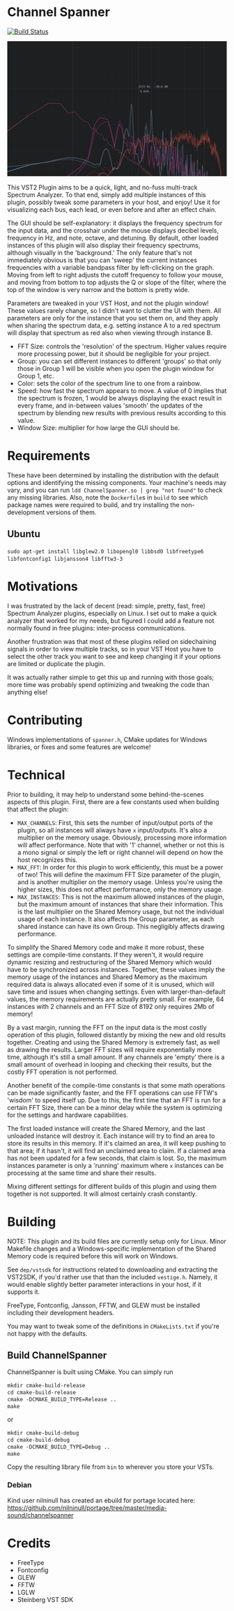 # Channel Spanner

[![Build Status](https://travis-ci.org/cameronleger/channelspanner.svg?branch=master)](https://travis-ci.org/cameronleger/channelspanner)

![Example Screenshot for Channel Spanner](/screenshot.jpg?raw=true "Example Screenshot for Channel Spanner")

This VST2 Plugin aims to be a quick, light, and no-fuss multi-track Spectrum Analyzer. To that end, simply add multiple instances of this plugin, possibly tweak some parameters in your host, and enjoy! Use it for visualizing each bus, each lead, or even before and after an effect chain.

The GUI should be self-explanatory: it displays the frequency spectrum for the input data, and the crosshair under the mouse displays decibel levels, frequency in Hz, and note, octave, and detuning. By default, other loaded instances of this plugin will also display their frequency spectrums, although visually in the 'background.' The only feature that's not immediately obvious is that you can 'sweep' the current instances frequencies with a variable bandpass filter by left-clicking on the graph. Moving from left to right adjusts the cutoff frequency to follow your mouse, and moving from bottom to top adjusts the Q or slope of the filter, where the top of the window is very narrow and the bottom is pretty wide.

Parameters are tweaked in your VST Host, and not the plugin window! These values rarely change, so I didn't want to clutter the UI with them. All parameters are only for the instance that you set them on, and they apply when sharing the spectrum data, e.g. setting instance A to a red spectrum will display that spectrum as red also when viewing through instance B.

- FFT Size: controls the 'resolution' of the spectrum. Higher values require more processing power, but it should be negligible for your project.
- Group: you can set different instances to different 'groups' so that only those in Group 1 will be visible when you open the plugin window for Group 1, etc.
- Color: sets the color of the spectrum line to one from a rainbow.
- Speed: how fast the spectrum appears to move. A value of 0 implies that the spectrum is frozen, 1 would be always displaying the exact result in every frame, and in-between values 'smooth' the updates of the spectrum by blending new results with previous results according to this value.
- Window Size: multiplier for how large the GUI should be.

# Requirements

These have been determined by installing the distribution with the default options and identifying the missing components. Your machine's needs may vary, and you can run `ldd ChannelSpanner.so | grep "not found"` to check any missing libraries. Also, note the `Dockerfile`s in `build` to see which package names were required to build, and try installing the non-development versions of them.

## Ubuntu

`sudo apt-get install libglew2.0 libopengl0 libbsd0 libfreetype6 libfontconfig1 libjansson4 libfftw3-3`

# Motivations

I was frustrated by the lack of decent (read: simple, pretty, fast, free) Spectrum Analyzer plugins, especially on Linux. I set out to make a quick analyzer that worked for my needs, but figured I could add a feature not normally found in free plugins: inter-process communications.

Another frustration was that most of these plugins relied on sidechaining signals in order to view multiple tracks, so in your VST Host you have to select the other track you want to see and keep changing it if your options are limited or duplicate the plugin.

It was actually rather simple to get this up and running with those goals; more time was probably spend optimizing and tweaking the code than anything else!

# Contributing

Windows implementations of `spanner.h`, CMake updates for Windows libraries, or fixes and some features are welcome!

# Technical

Prior to building, it may help to understand some behind-the-scenes aspects of this plugin. First, there are a few constants used when building that affect the plugin:

- `MAX_CHANNELS`: First, this sets the number of input/output ports of the plugin, so all instances will always have `x` input/outputs. It's also a multiplier on the memory usage. Obviously, processing more information will affect performance. Note that with '1' channel, whether or not this is a mono signal or simply the left or right channel will depend on how the host recognizes this.
- `MAX_FFT`: In order for this plugin to work efficiently, this must be a power of two! This will define the maximum FFT Size parameter of the plugin, and is another multiplier on the memory usage. Unless you're using the higher sizes, this does not affect performance, only the memory usage.
- `MAX_INSTANCES`: This is not the maximum allowed instances of the plugin, but the maximum amount of instances that share their information. This is the last multiplier on the Shared Memory usage, but not the individual usage of each instance. It also affects the Group parameter, as each shared instance can have its own Group. This negligibly affects drawing performance.

To simplify the Shared Memory code and make it more robust, these settings are compile-time constants. If they weren't, it would require dynamic resizing and restructuring of the Shared Memory which would have to be synchronized across instances. Together, these values imply the memory usage of the instances and Shared Memory as the maximum required data is always allocated even if some of it is unused, which will save time and issues when changing settings. Even with larger-than-default values, the memory requirements are actually pretty small. For example, 64 instances with 2 channels and an FFT Size of 8192 only requires 2Mb of memory!

By a vast margin, running the FFT on the input data is the most costly operation of this plugin, followed distantly by mixing the new and old results together. Creating and using the Shared Memory is extremely fast, as well as drawing the results. Larger FFT sizes will require exponentially more time, although it's still a small amount. If any channels are 'empty' there is a small amount of overhead in looping and checking their results, but the costly FFT operation is not performed.

Another benefit of the compile-time constants is that some math operations can be made significantly faster, and the FFT operations can use FFTW's 'wisdom' to speed itself up. Due to this, the first time that an FFT is run for a certain FFT Size, there can be a minor delay while the system is optimizing for the settings and hardware capabilities.

The first loaded instance will create the Shared Memory, and the last unloaded instance will destroy it. Each instance will try to find an area to store its results in this memory. If it's claimed an area, it will keep pushing to that area; if it hasn't, it will find an unclaimed area to claim. If a claimed area has not been updated for a few seconds, that claim is lost. So, the maximum instances parameter is only a 'running' maximum where `x` instances can be processing at the same time and share their results.

Mixing different settings for different builds of this plugin and using them together is not supported. It will almost certainly crash constantly.

# Building

NOTE: This plugin and its build files are currently setup only for Linux. Minor Makefile changes and a Windows-specific implementation of the Shared Memory code is required before this will work on Windows.

See `dep/vstsdk` for instructions related to downloading and extracting the VST2SDK, if you'd rather use that than the included `vestige.h`. Namely, it would enable slightly better parameter interactions in your host, if it supports it.

FreeType, Fontconfig, Jansson, FFTW, and GLEW must be installed including their development headers.

You may want to tweak some of the definitions in `CMakeLists.txt` if you're not happy with the defaults.

## Build ChannelSpanner

ChannelSpanner is built using CMake. You can simply run
```
mkdir cmake-build-release
cd cmake-build-release
cmake -DCMAKE_BUILD_TYPE=Release ..
make
```
or
```
mkdir cmake-build-debug
cd cmake-build-debug
cmake -DCMAKE_BUILD_TYPE=Debug ..
make
```
Copy the resulting library file from `bin` to wherever you store your VSTs.

### Debian

Kind user nilninull has created an ebuild for portage located here: https://github.com/nilninull/portage/tree/master/media-sound/channelspanner

# Credits

- FreeType
- Fontconfig
- GLEW
- FFTW
- LGLW
- Steinberg VST SDK
